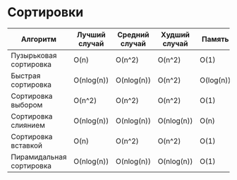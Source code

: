 # Сортировки

| Алгоритм      | Лучший случай | Средний случай | Худший случай | Память |
| ------------- | ------------- | -------------- | ------------- | ------ |
| Пузырьковая сортировка | O(n) | O(n^2)   | O(n^2) | O(1) |
| Быстрая сортировка | O(nlog(n)) | O(nlog(n))   | O(n^2) | O(log(n)) |
| Сортировка выбором | O(n^2) | O(n^2)   | O(n^2) | O(1) |
| Сортировка слиянием | O(nlog(n)) | O(nlog(n))   | O(nlog(n)) | O(n) |
| Сортировка вставкой | O(n) | O(n^2)  | O(n^2) | O(1) |
| Пирамидальная сортировка | O(nlog(n)) | O(nlog(n))   | O(nlog(n)) | O(1) |
